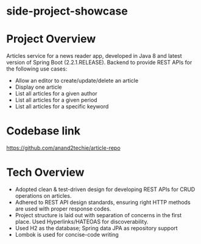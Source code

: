 # side-project-showcase

# Project Overview
Articles service for a news reader app, developed in Java 8 and latest version of Spring Boot (2.2.1.RELEASE). Backend to provide REST APIs
for the following use cases:

* Allow an editor to create/update/delete an article
* Display one article
* List all articles for a given author
* List all articles for a given period
* List all articles for a specific keyword

# Codebase link
https://github.com/anand2techie/article-repo

# Tech Overview
* Adopted clean & test-driven design for developing REST APIs for CRUD operations on articles.
* Adhered to REST API design standards, ensuring right HTTP methods are used with proper response codes.
* Project structure is laid out with separation of concerns in the first place. Used Hyperlinks/HATEOAS for discoverability.
* Used H2 as the database; Spring data JPA as repository support
* Lombok is used for concise-code writing

